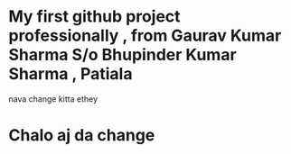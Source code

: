 # My first github project professionally , from Gaurav Kumar Sharma S/o Bhupinder Kumar Sharma , Patiala

nava change kitta ethey

# Chalo aj da change